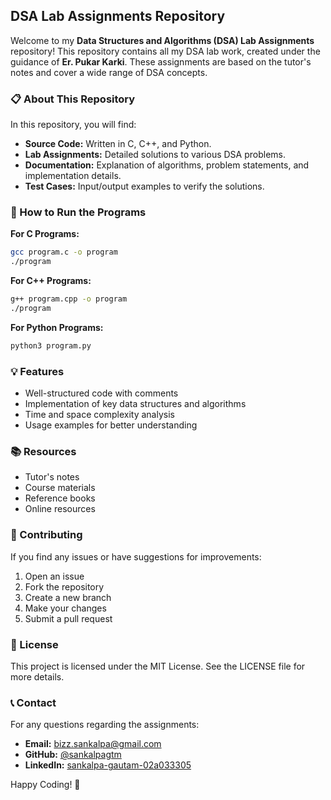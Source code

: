 ## DSA Lab Assignments Repository

Welcome to my **Data Structures and Algorithms (DSA) Lab Assignments** repository! This repository contains all my DSA lab work, created under the guidance of **Er. Pukar Karki**. These assignments are based on the tutor's notes and cover a wide range of DSA concepts.

### 📋 About This Repository
In this repository, you will find:

- **Source Code:** Written in C, C++, and Python.
- **Lab Assignments:** Detailed solutions to various DSA problems.
- **Documentation:** Explanation of algorithms, problem statements, and implementation details.
- **Test Cases:** Input/output examples to verify the solutions.

### 🚀 How to Run the Programs

**For C Programs:**
```bash
gcc program.c -o program
./program
```

**For C++ Programs:**
```bash
g++ program.cpp -o program
./program
```

**For Python Programs:**
```bash
python3 program.py
```

### 💡 Features
- Well-structured code with comments
- Implementation of key data structures and algorithms
- Time and space complexity analysis
- Usage examples for better understanding

### 📚 Resources
- Tutor's notes
- Course materials
- Reference books
- Online resources

### 🤝 Contributing
If you find any issues or have suggestions for improvements:

1. Open an issue
2. Fork the repository
3. Create a new branch
4. Make your changes
5. Submit a pull request

### 📄 License
This project is licensed under the MIT License. See the LICENSE file for more details.

### 📞 Contact
For any questions regarding the assignments:

- **Email:** bizz.sankalpa@gmail.com
- **GitHub:** [@sankalpagtm](https://github.com/sankalpagtm)
- **LinkedIn:** [sankalpa-gautam-02a033305](https://www.linkedin.com/in/sankalpa-gautam-02a033305)

Happy Coding! 🚀
